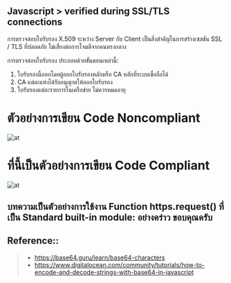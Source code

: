 ## Javascript > verified during SSL/TLS connections




การตรวจสอบใบรับรอง X.509 ระหว่าง Server กับ Client เป็นสิ่งสำคัญในการสร้างเซสชัน SSL / TLS ที่ปลอดภัย ไม่เสี่ยงต่อการโจมตีจากคนตรงกลาง

การตรวจสอบใบรับรอง ประกอบด้วยขั้นตอนเหล่านี้:
1. ใบรับรองนี้ออกโดยผู้ออกใบรับรองหลักหรือ CA หลักที่ระบบเชื่อถือได้
2. CA แต่ละแห่งได้รับอนุญาตให้ออกใบรับรอง
3. ใบรับรองแต่ละรายการในเครือข่าย ไม่ควรหมดอายุ

# ตัวอย่างการเขียน Code  Noncompliant

![at](https://devtech95.github.io/Day4_verified_SSL_TLS/Pic/NonCompliant.PNG)

# ที่นี้เป็นตัวอย่างการเขียน Code Compliant

![at](https://devtech95.github.io/Day4_verified_SSL_TLS/Pic/Compliant.PNG)


## บทความเป็นตัวอย่างการใช้งาน Function https.request() ที่เป็น Standard built-in module: อย่างคร่าว  ขอบคุณครับ


Reference::
---------------------------------------
> - https://base64.guru/learn/base64-characters
> - https://www.digitalocean.com/community/tutorials/how-to-encode-and-decode-strings-with-base64-in-javascript
